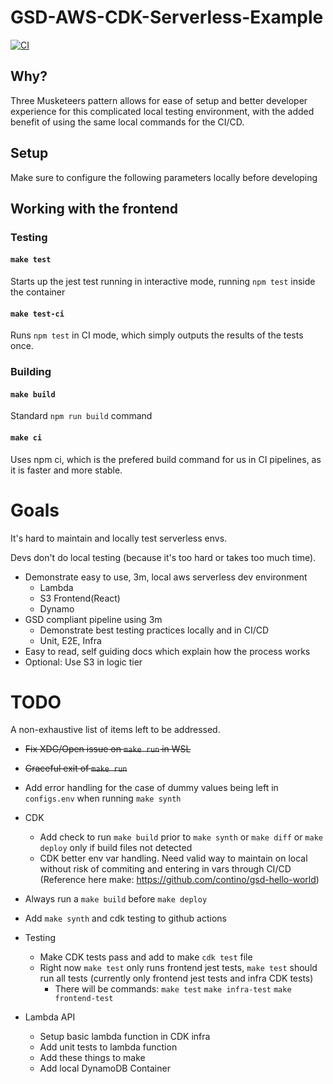 # GSD-AWS-CDK-Serverless-Example
[![CI](https://github.com/chrishart0/gsd-aws-cdk-serverless-example/actions/workflows/CI.yml/badge.svg)](https://github.com/chrishart0/gsd-aws-cdk-serverless-example/actions/workflows/CI.yml)

## Why?
Three Musketeers pattern allows for ease of setup and better developer experience for this complicated local testing environment, with the added benefit of using the same local commands for the CI/CD.


## Setup
Make sure to configure the following parameters locally before developing

## Working with the frontend

### Testing
#### `make test`
Starts up the jest test running in interactive mode, running `npm test` inside the container

#### `make test-ci`
Runs `npm test` in CI mode, which simply outputs the results of the tests once.

### Building
#### `make build`
Standard `npm run build` command

#### `make ci`
Uses npm ci, which is the prefered build command for us in CI pipelines, as it is faster and more stable. 


# Goals
It's hard to maintain and locally test serverless envs.

Devs don't do local testing (because it's too hard or takes too much time).

* Demonstrate easy to use, 3m, local aws serverless dev environment
  * Lambda
  * S3 Frontend(React)
  * Dynamo
* GSD compliant pipeline using 3m
  * Demonstrate best testing practices locally and in CI/CD
  * Unit, E2E, Infra
* Easy to read, self guiding docs which explain how the process works
* Optional: Use S3 in logic tier 


# TODO
A non-exhaustive list of items left to be addressed.

* ~~Fix XDG/Open issue on `make run` in WSL~~
* ~~Graceful exit of `make run`~~
* Add error handling for the case of dummy values being left in `configs.env` when running `make synth`
* CDK
  * Add check to run `make build` prior to `make synth` or `make diff` or `make deploy` only if build files not detected
  * CDK better env var handling. Need valid way to maintain on local without risk of commiting and entering in vars through CI/CD (Reference here make: https://github.com/contino/gsd-hello-world)
* Always run a `make build` before `make deploy`
* Add `make synth` and cdk testing to github actions
* Testing
  * Make CDK tests pass and add to make `cdk test` file
  * Right now `make test` only runs frontend jest tests, `make test` should run all tests (currently only frontend jest tests and infra CDK tests)
    * There will be commands: `make test` `make infra-test` `make frontend-test`


* Lambda API
  * Setup basic lambda function in CDK infra
  * Add unit tests to lambda function
  * Add these things to make
  * Add local DynamoDB Container